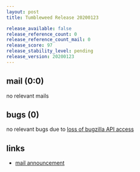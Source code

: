 ```yaml
---
layout: post
title: Tumbleweed Release 20200123

release_available: false
release_reference_count: 0
release_reference_count_mail: 0
release_score: 97
release_stability_level: pending
release_version: 20200123
---
```


## mail (0:0)

no relevant mails

## bugs (0)

<!--more-->

no relevant bugs due to [loss of bugzilla API access](https://bugzilla.opensuse.org/show_bug.cgi?id=1157722)



## links

- [mail announcement](https://lists.opensuse.org/opensuse-factory/2020-01/msg00282.html)
